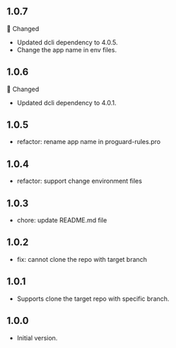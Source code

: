 ## 1.0.7
🔄 Changed
* Updated dcli dependency to 4.0.5.
* Change the app name in env files.

## 1.0.6
🔄 Changed
* Updated dcli dependency to 4.0.1.

## 1.0.5
- refactor: rename app name in proguard-rules.pro

## 1.0.4
- refactor: support change environment files

## 1.0.3
- chore: update README.md file

## 1.0.2
- fix: cannot clone the repo with target branch

## 1.0.1
- Supports clone the target repo with specific branch.

## 1.0.0
- Initial version.